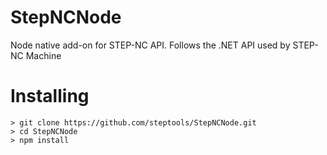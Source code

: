 # StepNCNode
Node native add-on for STEP-NC API.   Follows the .NET API used by STEP-NC Machine

Installing
==========

```
> git clone https://github.com/steptools/StepNCNode.git
> cd StepNCNode
> npm install
```
